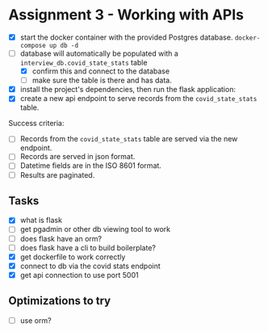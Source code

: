 # Assignment 3 - Working with APIs

- [x] start the docker container with the provided Postgres database. `docker-compose up db -d`
- [ ] database will automatically be populated with a `interview_db.covid_state_stats` table
  - [x] confirm this and connect to the database
  - [ ] make sure the table is there and has data.
- [x] install the project's dependencies, then run the flask application:
- [x] create a new api endpoint to serve records from the `covid_state_stats` table.

Success criteria:

- [ ] Records from the `covid_state_stats` table are served via the new endpoint.
- [ ] Records are served in json format.
- [ ] Datetime fields are in the ISO 8601 format.
- [ ] Results are paginated.

## Tasks

- [x] what is flask
- [ ] get pgadmin or other db viewing tool to work
- [ ] does flask have an orm?
- [ ] does flask have a cli to build boilerplate?
- [x] get dockerfile to work correctly
- [x] connect to db via the covid stats endpoint
- [x] get api connection to use port 5001

## Optimizations to try

- [ ] use orm?
